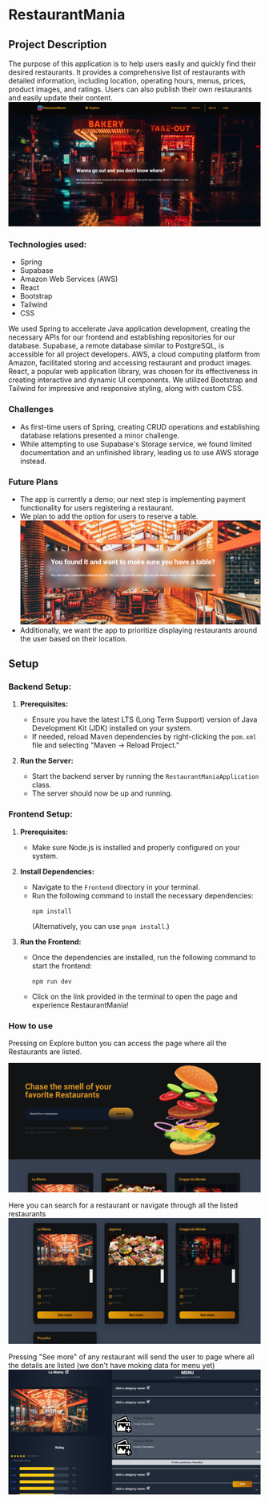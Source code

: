 # RestaurantMania

## Project Description

The purpose of this application is to help users easily and quickly find their desired restaurants. It provides a comprehensive list of restaurants with detailed information, including location, operating hours, menus, prices, product images, and ratings. Users can also publish their own restaurants and easily update their content.
![img_1.png](img_1.png)
### Technologies used:

- Spring
- Supabase
- Amazon Web Services (AWS)
- React
- Bootstrap
- Tailwind
- CSS

We used Spring to accelerate Java application development, creating the necessary APIs for our frontend and establishing repositories for our database. Supabase, a remote database similar to PostgreSQL, is accessible for all project developers. AWS, a cloud computing platform from Amazon, facilitated storing and accessing restaurant and product images. React, a popular web application library, was chosen for its effectiveness in creating interactive and dynamic UI components. We utilized Bootstrap and Tailwind for impressive and responsive styling, along with custom CSS.

### Challenges

- As first-time users of Spring, creating CRUD operations and establishing database relations presented a minor challenge.
- While attempting to use Supabase's Storage service, we found limited documentation and an unfinished library, leading us to use AWS storage instead.

### Future Plans

- The app is currently a demo; our next step is implementing payment functionality for users registering a restaurant.
- We plan to add the option for users to reserve a table.
  ![img_3.png](img_3.png)
- Additionally, we want the app to prioritize displaying restaurants around the user based on their location.

## Setup

### Backend Setup:

1. **Prerequisites:**
   - Ensure you have the latest LTS (Long Term Support) version of Java Development Kit (JDK) installed on your system.
   - If needed, reload Maven dependencies by right-clicking the `pom.xml` file and selecting "Maven -> Reload Project."

2. **Run the Server:**
   - Start the backend server by running the `RestaurantManiaApplication` class.
   - The server should now be up and running.

### Frontend Setup:

1. **Prerequisites:**
   - Make sure Node.js is installed and properly configured on your system.

2. **Install Dependencies:**
   - Navigate to the `Frontend` directory in your terminal.
   - Run the following command to install the necessary dependencies:
     ```
     npm install
     ```
     (Alternatively, you can use `pnpm install`.)

3. **Run the Frontend:**
   - Once the dependencies are installed, run the following command to start the frontend:
     ```
     npm run dev
     ```
   - Click on the link provided in the terminal to open the page and experience RestaurantMania!

### How to use 

Pressing on Explore button you can access the page where all the Restaurants are listed.

![img_4.png](img_4.png)

Here you can search for a restaurant or navigate through all the listed restaurants
![img_5.png](img_5.png)

Pressing "See more" of any restaurant will send the user to page where all the details are listed (we don't have moking data for menu yet)
![img_6.png](img_6.png)
